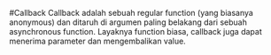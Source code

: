 #Callback
Callback adalah sebuah regular function (yang biasanya anonymous) dan ditaruh di argumen paling belakang dari sebuah asynchronous function.
Layaknya function biasa, callback juga dapat menerima parameter dan mengembalikan value.
